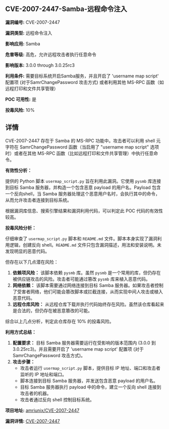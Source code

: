 ## CVE-2007-2447-Samba-远程命令注入

**漏洞编号:** CVE-2007-2447

**漏洞类型:** 远程命令注入

**影响应用:** Samba

**危害等级:** 高危，允许远程攻击者执行任意命令

**影响版本:** 3.0.0 through 3.0.25rc3

**利用条件:** 需要目标系统开启Samba服务，并且开启了 'username map script' 配置项 (对于SamrChangePassword 攻击方式) 或者利用其他 MS-RPC 函数（如远程打印和文件共享管理）

**POC 可用性:** 是

**投毒风险:** 10%

## 详情

CVE-2007-2447 存在于 Samba 的 MS-RPC 功能中。攻击者可以利用 shell 元字符在 SamrChangePassword 函数（当启用了 "username map script" 选项时）或者在其他 MS-RPC 函数（比如远程打印和文件共享管理）中执行任意命令。

**有效性分析：**

提供的 Python 脚本 `usermap_script.py` 旨在利用此漏洞。它使用 `pysmb` 库连接到目标 Samba 服务器，并构造一个包含恶意 payload 的用户名。Payload 包含一个反向shell，当 Samba 服务器处理这个恶意用户名时，会执行其中的命令，从而允许攻击者连接到目标系统。

根据漏洞库信息、搜索引擎结果和漏洞利用代码，可以判定此 POC 代码的有效性较高。

**投毒风险分析：**

仔细审查了 `usermap_script.py` 脚本和 `README.md` 文件。脚本本身实现了漏洞利用逻辑，创建反向 shell。`README.md` 文件只包含漏洞描述，用法和安装说明。未发现明显的恶意代码。

但存在以下几点潜在风险：

1.  **依赖项风险：** 该脚本依赖 `pysmb` 库。虽然 `pysmb` 是一个常用的库，但仍存在被供应链攻击的风险。攻击者可能通过篡改 `pysmb` 库来植入恶意代码。
2.  **网络依赖：** 该脚本需要通过网络连接到目标 Samba 服务器。如果攻击者控制了受害者网络，他们可能会篡改脚本或拦截连接，从而实现中间人攻击或植入恶意代码。
3.  **远程仓库风险：** 从远程仓库下载并执行代码始终存在风险。虽然该仓库看起来是合法的，但仍存在被恶意篡改的可能。

综合以上几点分析，判定此仓库存在 10% 的投毒风险。

**利用方式总结：**

1.  **配置要求：** 目标 Samba 服务器需要运行在受影响的版本范围内 (3.0.0 到 3.0.25rc3)。并且需要开启了 'username map script' 配置项 (对于SamrChangePassword 攻击方式)。
2.  **攻击步骤：**
    *   攻击者运行 `usermap_script.py` 脚本，提供目标 IP 地址、端口和攻击者监听的 IP 地址和端口。
    *   脚本连接到目标 Samba 服务器，并发送包含恶意 payload 的用户名。
    *   目标 Samba 服务器执行 payload 中的命令，建立一个反向 shell 连接到攻击者的机器。
    *   攻击者通过反向 shell 控制目标系统。

**项目地址:** [amriunix/CVE-2007-2447](https://github.com/amriunix/CVE-2007-2447)

**漏洞详情:** [CVE-2007-2447](https://nvd.nist.gov/vuln/detail/CVE-2007-2447)
